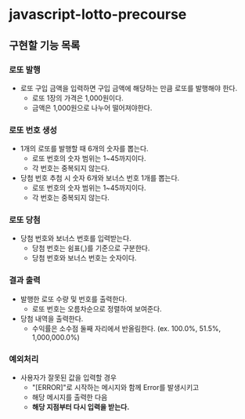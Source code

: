 # javascript-lotto-precourse

## 구현할 기능 목록

### 로또 발행

- 로또 구입 금액을 입력하면 구입 금액에 해당하는 만큼 로또를 발행해야 한다.
  - 로또 1장의 가격은 1,000원이다.
  - 금액은 1,000원으로 나누어 떨어져야한다.

### 로또 번호 생성

- 1개의 로또를 발행할 때 6개의 숫자를 뽑는다.
  - 로또 번호의 숫자 범위는 1~45까지이다.
  - 각 번호는 중복되지 않는다.
- 당첨 번호 추첨 시 숫자 6개와 보너스 번호 1개를 뽑는다.
  - 로또 번호의 숫자 범위는 1~45까지이다.
  - 각 번호는 중복되지 않는다.

### 로또 당첨

- 당첨 번호와 보너스 번호를 입력받는다.
  - 당첨 번호는 쉼표(,)를 기준으로 구분한다.
  - 당첨 번호와 보너스 번호는 숫자이다.

### 결과 출력

- 발행한 로또 수량 및 번호를 출력한다.
  - 로또 번호는 오름차순으로 정렬하여 보여준다.
- 당첨 내역을 출력한다.
  - 수익률은 소수점 둘째 자리에서 반올림한다. (ex. 100.0%, 51.5%, 1,000,000.0%)

### 예외처리

- 사용자가 잘못된 값을 입력할 경우
  - "[ERROR]"로 시작하는 메시지와 함께 Error를 발생시키고
  - 해당 메시지를 출력한 다음
  - **해당 지점부터 다시 입력을 받는다.**
